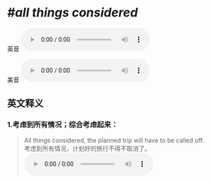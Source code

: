 # ***\#all things considered*** 
英音
<audio src="./media/all things considered1_AAC.aac" controls="controls"></audio>

美音
<audio src="./media/all things considered2_AAC.aac" controls="controls"></audio>



  

英文释义
---
### 1.**考虑到所有情况；综合考虑起来：**  

 > All things considered, the planned trip will have to be called off.  
 > 考虑到所有情况，计划好的旅行不得不取消了。    
<audio src="./media/17-consider.aac" controls="controls"></audio>


